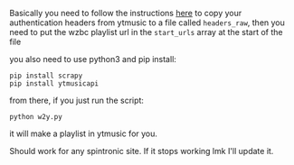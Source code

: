 
Basically you need to follow the instructions [here](https://ytmusicapi.readthedocs.io/en/stable/setup.html#copy-authentication-headers)  to copy your authentication headers from ytmusic to a file called `headers_raw`, then you need to put the wzbc playlist url in the `start_urls` array at the start of the file

you also need to use python3 and pip install:
```
pip install scrapy
pip install ytmusicapi
```

from there, if you just run the script:
```
python w2y.py
```

it will make a playlist in ytmusic for you.

Should work for any spintronic site.  If it stops working lmk I'll update it.